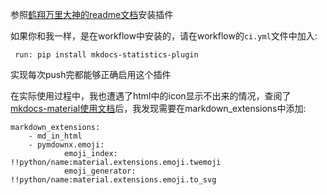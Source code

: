 参照[鹤翔万里大神的readme文档](https://github.com/TonyCrane/mkdocs-statistics-plugin)安装插件


如果你和我一样，是在workflow中安装的，请在workflow的`ci.yml`文件中加入:
```
 run: pip install mkdocs-statistics-plugin
```
实现每次push完都能够正确启用这个插件

在实际使用过程中，我也遭遇了html中的icon显示不出来的情况，查阅了[mkdocs-material使用文档](https://squidfunk.github.io/mkdocs-material/reference/icons-emojis/#using-icons)后，我发现需要在markdown_extensions中添加:
```
markdown_extensions:
	- md_in_html
	- pymdownx.emoji:
			emoji_index: !!python/name:material.extensions.emoji.twemoji
			emoji_generator: !!python/name:material.extensions.emoji.to_svg
```

